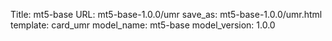 Title: mt5-base
URL: mt5-base-1.0.0/umr
save_as: mt5-base-1.0.0/umr.html
template: card_umr
model_name: mt5-base
model_version: 1.0.0

